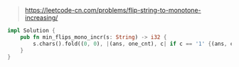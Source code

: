 > https://leetcode-cn.com/problems/flip-string-to-monotone-increasing/

``` rust
impl Solution {
    pub fn min_flips_mono_incr(s: String) -> i32 {
        s.chars().fold((0, 0), |(ans, one_cnt), c| if c == '1' {(ans, one_cnt + 1)} else {((ans + 1).min(one_cnt), one_cnt)}).0
    }
}
```